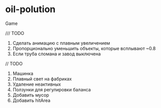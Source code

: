 # oil-polution
Game


/// TODO
1. Сделать анимацию с плавным увеличением 
2. Пропорционально уменьшить объекты, которые всплывают ~0.8
3. Если труба сломана и завод выключена 

// TODO 
1. Машинка
2. Плавный свет на фабриках 
3. Удаление неактивных 
4. Ползунки для регулировки баланса 
5. Добавить мусор 
6. Добавить hitArea 